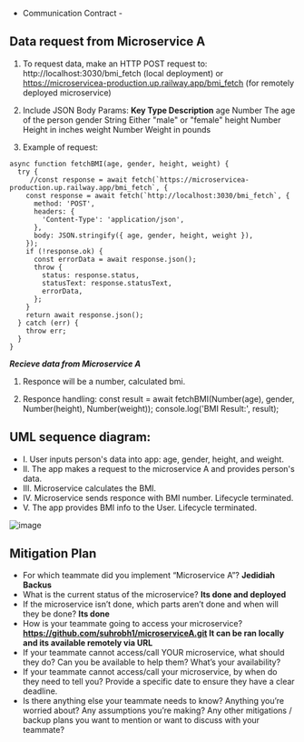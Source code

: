 - Communication Contract -


## Data request from Microservice A

  
1. To request data, make an HTTP POST request to:
http://localhost:3030/bmi_fetch   (local deployment) or https://microservicea-production.up.railway.app/bmi_fetch (for remotely deployed microservice)

 
2. Include JSON Body Params: 
**Key      Type      	   Description**
age   	 Number	   The age of the person
gender	 String	   Either "male" or "female"
height	 Number	   Height in inches
weight	 Number	   Weight in pounds

3. Example of request: 
```
async function fetchBMI(age, gender, height, weight) {
  try {
     //const response = await fetch(`https://microservicea-production.up.railway.app/bmi_fetch`, {
    const response = await fetch(`http://localhost:3030/bmi_fetch`, {
      method: 'POST',
      headers: {
        'Content-Type': 'application/json',
      },
      body: JSON.stringify({ age, gender, height, weight }),
    });
    if (!response.ok) {
      const errorData = await response.json();
      throw {
        status: response.status,
        statusText: response.statusText,
        errorData,
      };
    }
    return await response.json();
  } catch (err) {
    throw err;
  }
}
```

_**Recieve data from Microservice A**_

1. Responce will be a number, calculated bmi.
   
2. Responce handling:
    const result = await fetchBMI(Number(age), gender, Number(height), Number(weight));
    console.log('BMI Result:', result);



## UML sequence diagram:  

* I. User inputs person's data into app: age, gender, height, and weight.
* II. The app makes a request to the microservice A and provides person's data.
* III. Microservice calculates the BMI.
* IV. Microservice sends responce with BMI number. Lifecycle terminated.
* V. The app provides BMI info to the User. Lifecycle terminated. 

![image](https://github.com/user-attachments/assets/68391881-c5a0-464d-89e0-6c22b489c9b1)


## Mitigation Plan

* For which teammate did you implement “Microservice A”? **Jedidiah Backus**
* What is the current status of the microservice? **Its done and deployed**
* If the microservice isn’t done, which parts aren’t done and when will they be done? **Its done**
* How is your teammate going to access your microservice? **https://github.com/suhrobh1/microserviceA.git  It can be ran locally and its available remotely via URL**
* If your teammate cannot access/call YOUR microservice, what should they do? Can you be available to help them? What’s your availability?
* If your teammate cannot access/call your microservice, by when do they need to tell you? Provide a specific date to ensure they have a clear deadline.
* Is there anything else your teammate needs to know? Anything you’re worried about? Any assumptions you’re making? Any other mitigations / backup plans you want to mention or want to discuss with your teammate?




   

